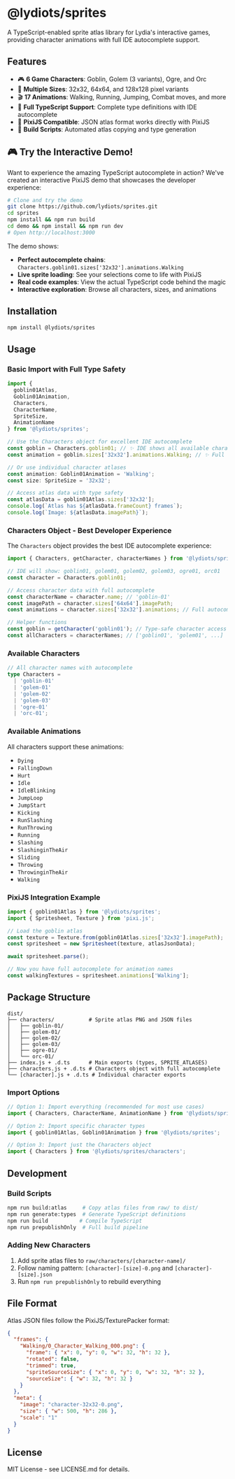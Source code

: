 # @lydiots/sprites

A TypeScript-enabled sprite atlas library for Lydia's interactive games, providing character animations with full IDE autocomplete support.

## Features

- 🎮 **6 Game Characters**: Goblin, Golem (3 variants), Ogre, and Orc
- 📏 **Multiple Sizes**: 32x32, 64x64, and 128x128 pixel variants  
- 🎬 **17 Animations**: Walking, Running, Jumping, Combat moves, and more
- 📝 **Full TypeScript Support**: Complete type definitions with IDE autocomplete
- 🎯 **PixiJS Compatible**: JSON atlas format works directly with PixiJS
- 🔧 **Build Scripts**: Automated atlas copying and type generation

## 🎮 Try the Interactive Demo!

Want to experience the amazing TypeScript autocomplete in action? We've created an interactive PixiJS demo that showcases the developer experience:

```bash
# Clone and try the demo
git clone https://github.com/lydiots/sprites.git
cd sprites
npm install && npm run build
cd demo && npm install && npm run dev
# Open http://localhost:3000
```

The demo shows:
- **Perfect autocomplete chains**: `Characters.goblin01.sizes['32x32'].animations.Walking`
- **Live sprite loading**: See your selections come to life with PixiJS
- **Real code examples**: View the actual TypeScript code behind the magic
- **Interactive exploration**: Browse all characters, sizes, and animations

## Installation

```bash
npm install @lydiots/sprites
```

## Usage

### Basic Import with Full Type Safety

```typescript
import { 
  goblin01Atlas, 
  Goblin01Animation, 
  Characters,
  CharacterName, 
  SpriteSize, 
  AnimationName 
} from '@lydiots/sprites';

// Use the Characters object for excellent IDE autocomplete
const goblin = Characters.goblin01; // ✨ IDE shows all available characters!
const animation = goblin.sizes['32x32'].animations.Walking; // ✨ Full autocomplete chain!

// Or use individual character atlases
const animation: Goblin01Animation = 'Walking'; 
const size: SpriteSize = '32x32';

// Access atlas data with type safety
const atlasData = goblin01Atlas.sizes['32x32'];
console.log(`Atlas has ${atlasData.frameCount} frames`);
console.log(`Image: ${atlasData.imagePath}`);
```

### Characters Object - Best Developer Experience

The `Characters` object provides the best IDE autocomplete experience:

```typescript
import { Characters, getCharacter, characterNames } from '@lydiots/sprites';

// IDE will show: goblin01, golem01, golem02, golem03, ogre01, orc01
const character = Characters.goblin01;

// Access character data with full autocomplete
const characterName = character.name; // 'goblin-01'
const imagePath = character.sizes['64x64'].imagePath;
const animations = character.sizes['32x32'].animations; // Full autocomplete for all animations!

// Helper functions
const goblin = getCharacter('goblin01'); // Type-safe character access
const allCharacters = characterNames; // ['goblin01', 'golem01', ...]
```

### Available Characters

```typescript
// All character names with autocomplete
type Characters = 
  | 'goblin-01' 
  | 'golem-01' 
  | 'golem-02' 
  | 'golem-03' 
  | 'ogre-01' 
  | 'orc-01';
```

### Available Animations

All characters support these animations:
- `Dying`
- `FallingDown` 
- `Hurt`
- `Idle`
- `IdleBlinking`
- `JumpLoop`
- `JumpStart`
- `Kicking`
- `RunSlashing`
- `RunThrowing`
- `Running`
- `Slashing`
- `SlashinginTheAir`
- `Sliding`
- `Throwing`
- `ThrowinginTheAir`
- `Walking`

### PixiJS Integration Example

```typescript
import { goblin01Atlas } from '@lydiots/sprites';
import { Spritesheet, Texture } from 'pixi.js';

// Load the goblin atlas
const texture = Texture.from(goblin01Atlas.sizes['32x32'].imagePath);
const spritesheet = new Spritesheet(texture, atlasJsonData);

await spritesheet.parse();

// Now you have full autocomplete for animation names
const walkingTextures = spritesheet.animations['Walking'];
```

## Package Structure

```
dist/
├── characters/           # Sprite atlas PNG and JSON files
│   ├── goblin-01/
│   ├── golem-01/
│   ├── golem-02/
│   ├── golem-03/
│   ├── ogre-01/
│   └── orc-01/
├── index.js + .d.ts      # Main exports (types, SPRITE_ATLASES)
├── characters.js + .d.ts # Characters object with full autocomplete
└── [character].js + .d.ts # Individual character exports
```

### Import Options

```typescript
// Option 1: Import everything (recommended for most use cases)
import { Characters, CharacterName, AnimationName } from '@lydiots/sprites';

// Option 2: Import specific character types
import { goblin01Atlas, Goblin01Animation } from '@lydiots/sprites';

// Option 3: Import just the Characters object
import { Characters } from '@lydiots/sprites/characters';
```

## Development

### Build Scripts

```bash
npm run build:atlas     # Copy atlas files from raw/ to dist/
npm run generate:types  # Generate TypeScript definitions
npm run build          # Compile TypeScript
npm run prepublishOnly  # Full build pipeline
```

### Adding New Characters

1. Add sprite atlas files to `raw/characters/[character-name]/`
2. Follow naming pattern: `[character]-[size]-0.png` and `[character]-[size].json`
3. Run `npm run prepublishOnly` to rebuild everything

## File Format

Atlas JSON files follow the PixiJS/TexturePacker format:

```json
{
  "frames": {
    "Walking/0_Character_Walking_000.png": {
      "frame": { "x": 0, "y": 0, "w": 32, "h": 32 },
      "rotated": false,
      "trimmed": true,
      "spriteSourceSize": { "x": 0, "y": 0, "w": 32, "h": 32 },
      "sourceSize": { "w": 32, "h": 32 }
    }
  },
  "meta": {
    "image": "character-32x32-0.png",
    "size": { "w": 500, "h": 286 },
    "scale": "1"
  }
}
```

## License

MIT License - see LICENSE.md for details.
